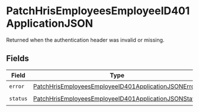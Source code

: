 # PatchHrisEmployeesEmployeeID401ApplicationJSON

Returned when the authentication header was invalid or missing.


## Fields

| Field                                                                                                                                   | Type                                                                                                                                    | Required                                                                                                                                | Description                                                                                                                             |
| --------------------------------------------------------------------------------------------------------------------------------------- | --------------------------------------------------------------------------------------------------------------------------------------- | --------------------------------------------------------------------------------------------------------------------------------------- | --------------------------------------------------------------------------------------------------------------------------------------- |
| `error`                                                                                                                                 | [PatchHrisEmployeesEmployeeID401ApplicationJSONError](../../models/operations/patchhrisemployeesemployeeid401applicationjsonerror.md)   | :heavy_check_mark:                                                                                                                      | N/A                                                                                                                                     |
| `status`                                                                                                                                | [PatchHrisEmployeesEmployeeID401ApplicationJSONStatus](../../models/operations/patchhrisemployeesemployeeid401applicationjsonstatus.md) | :heavy_check_mark:                                                                                                                      | N/A                                                                                                                                     |